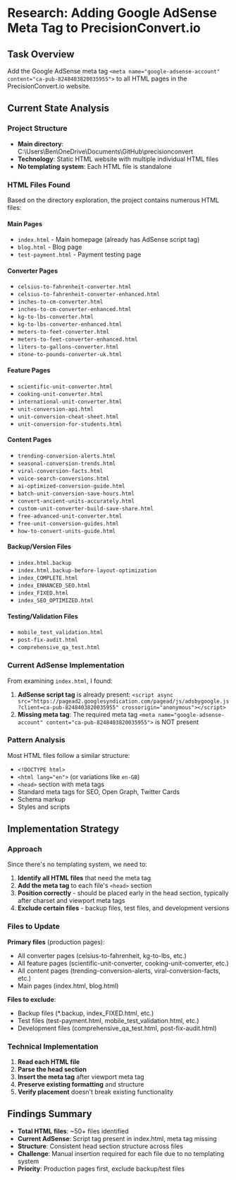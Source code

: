 # Research: Adding Google AdSense Meta Tag to PrecisionConvert.io

## Task Overview
Add the Google AdSense meta tag `<meta name="google-adsense-account" content="ca-pub-8248403820035955">` to all HTML pages in the PrecisionConvert.io website.

## Current State Analysis

### Project Structure
- **Main directory**: C:\Users\Ben\OneDrive\Documents\GitHub\precisionconvert
- **Technology**: Static HTML website with multiple individual HTML files
- **No templating system**: Each HTML file is standalone

### HTML Files Found
Based on the directory exploration, the project contains numerous HTML files:

#### Main Pages
- `index.html` - Main homepage (already has AdSense script tag)
- `blog.html` - Blog page
- `test-payment.html` - Payment testing page

#### Converter Pages
- `celsius-to-fahrenheit-converter.html`
- `celsius-to-fahrenheit-converter-enhanced.html`
- `inches-to-cm-converter.html`
- `inches-to-cm-converter-enhanced.html`
- `kg-to-lbs-converter.html`
- `kg-to-lbs-converter-enhanced.html`
- `meters-to-feet-converter.html`
- `meters-to-feet-converter-enhanced.html`
- `liters-to-gallons-converter.html`
- `stone-to-pounds-converter-uk.html`

#### Feature Pages
- `scientific-unit-converter.html`
- `cooking-unit-converter.html`
- `international-unit-converter.html`
- `unit-conversion-api.html`
- `unit-conversion-cheat-sheet.html`
- `unit-conversion-for-students.html`

#### Content Pages
- `trending-conversion-alerts.html`
- `seasonal-conversion-trends.html`
- `viral-conversion-facts.html`
- `voice-search-conversions.html`
- `ai-optimized-conversion-guide.html`
- `batch-unit-conversion-save-hours.html`
- `convert-ancient-units-accurately.html`
- `custom-unit-converter-build-save-share.html`
- `free-advanced-unit-converter.html`
- `free-unit-conversion-guides.html`
- `how-to-convert-units-guide.html`

#### Backup/Version Files
- `index.html.backup`
- `index.html.backup-before-layout-optimization`
- `index_COMPLETE.html`
- `index_ENHANCED_SEO.html`
- `index_FIXED.html`
- `index_SEO_OPTIMIZED.html`

#### Testing/Validation Files
- `mobile_test_validation.html`
- `post-fix-audit.html`
- `comprehensive_qa_test.html`

### Current AdSense Implementation
From examining `index.html`, I found:
1. **AdSense script tag** is already present: `<script async src="https://pagead2.googlesyndication.com/pagead/js/adsbygoogle.js?client=ca-pub-8248403820035955" crossorigin="anonymous"></script>`
2. **Missing meta tag**: The required meta tag `<meta name="google-adsense-account" content="ca-pub-8248403820035955">` is NOT present

### Pattern Analysis
Most HTML files follow a similar structure:
- `<!DOCTYPE html>`
- `<html lang="en">` (or variations like `en-GB`)
- `<head>` section with meta tags
- Standard meta tags for SEO, Open Graph, Twitter Cards
- Schema markup
- Styles and scripts

## Implementation Strategy

### Approach
Since there's no templating system, we need to:
1. **Identify all HTML files** that need the meta tag
2. **Add the meta tag** to each file's `<head>` section
3. **Position correctly** - should be placed early in the head section, typically after charset and viewport meta tags
4. **Exclude certain files** - backup files, test files, and development versions

### Files to Update
**Primary files** (production pages):
- All converter pages (celsius-to-fahrenheit, kg-to-lbs, etc.)
- All feature pages (scientific-unit-converter, cooking-unit-converter, etc.)
- All content pages (trending-conversion-alerts, viral-conversion-facts, etc.)
- Main pages (index.html, blog.html)

**Files to exclude**:
- Backup files (*.backup, index_FIXED.html, etc.)
- Test files (test-payment.html, mobile_test_validation.html, etc.)
- Development files (comprehensive_qa_test.html, post-fix-audit.html)

### Technical Implementation
1. **Read each HTML file**
2. **Parse the head section**
3. **Insert the meta tag** after viewport meta tag
4. **Preserve existing formatting** and structure
5. **Verify placement** doesn't break existing functionality

## Findings Summary
- **Total HTML files**: ~50+ files identified
- **Current AdSense**: Script tag present in index.html, meta tag missing
- **Structure**: Consistent head section structure across files
- **Challenge**: Manual insertion required for each file due to no templating system
- **Priority**: Production pages first, exclude backup/test files